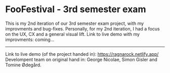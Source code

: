 # FooFestival - 3rd semester exam

This is my 2nd iteration of our 3rd semester exam project, with my improvments and bug-fixes. Personally, for my 2nd iteration, I had a focus on the UX, CX and a general visual lift.
Link to live demo with my improvments: coming...

---

Link to live demo (of the project handed in): https://ragnarock.netlify.app/
Develompent team on original hand in: George Nicolae, Simon Gisler and Tomine Ødegård.
